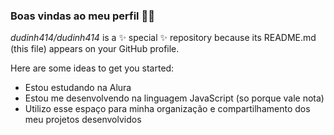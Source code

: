 ### Boas vindas ao meu perfil 💙💙


*dudinh414/dudinh414* is a ✨ special ✨ repository because its README.md (this file) appears on your GitHub profile.

Here are some ideas to get you started:

- Estou estudando na Alura 
- Estou me desenvolvendo na linguagem JavaScript (so porque vale nota)
-  Utilizo esse espaço para minha organização e compartilhamento dos meu projetos desenvolvidos
